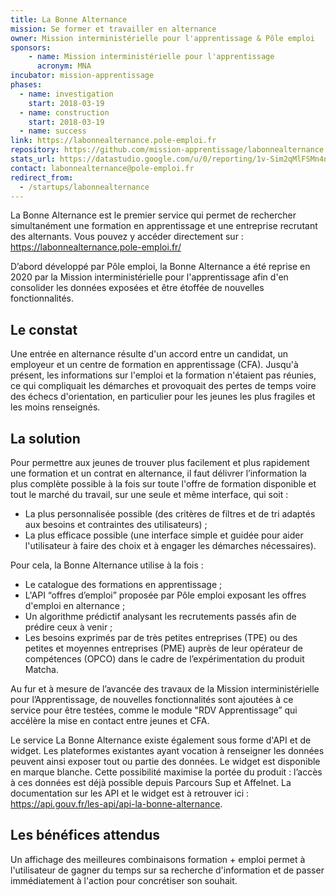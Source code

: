 ```yaml
---
title: La Bonne Alternance
mission: Se former et travailler en alternance
owner: Mission interministérielle pour l'apprentissage & Pôle emploi 
sponsors: 
    - name: Mission interministérielle pour l'apprentissage
      acronym: MNA
incubator: mission-apprentissage
phases:
  - name: investigation
    start: 2018-03-19
  - name: construction
    start: 2018-03-19
  - name: success
link: https://labonnealternance.pole-emploi.fr
repository: https://github.com/mission-apprentissage/labonnealternance
stats_url: https://datastudio.google.com/u/0/reporting/1v-Sim2qMlFSMn4n9JJWaMk8PIONvM757/page/FZIGC
contact: labonnealternance@pole-emploi.fr
redirect_from:
  - /startups/labonnealternance
---
```


La Bonne Alternance est le premier service qui permet de rechercher simultanément une formation en apprentissage et une entreprise recrutant des alternants. Vous pouvez y accéder directement sur : https://labonnealternance.pole-emploi.fr/

D’abord développé par Pôle emploi, la Bonne Alternance a été reprise en 2020 par la Mission interministérielle pour l'apprentissage afin d'en consolider les données exposées et être étoffée de nouvelles fonctionnalités.

## Le constat

Une entrée en alternance résulte d'un accord entre un candidat, un employeur et un centre de formation en apprentissage (CFA). Jusqu'à présent, les informations sur l'emploi et la formation n'étaient pas réunies, ce qui compliquait les démarches et provoquait des pertes de temps voire des échecs d'orientation, en particulier pour les jeunes les plus fragiles et les moins renseignés.

## La solution

Pour permettre aux jeunes de trouver plus facilement et plus rapidement une formation et un contrat en alternance, il faut délivrer l’information la plus complète possible à la fois sur toute l'offre de formation disponible et tout le marché du travail, sur une seule et même interface, qui soit : 
- La plus personnalisée possible (des critères de filtres et de tri adaptés aux besoins et contraintes des utilisateurs) ; 
- La plus efficace possible (une interface simple et guidée pour aider l'utilisateur à faire des choix et à engager les démarches nécessaires).

Pour cela, la Bonne Alternance utilise à la fois : 
- Le catalogue des formations en apprentissage ; 
- L'API “offres d’emploi” proposée par Pôle emploi exposant les offres d'emploi en alternance ; 
- Un algorithme prédictif analysant les recrutements passés afin de prédire ceux à venir ; 
- Les besoins exprimés par de très petites entreprises (TPE) ou des petites et moyennes entreprises (PME) auprès de leur opérateur de compétences (OPCO) dans le cadre de l’expérimentation du produit Matcha.

Au fur et à mesure de l’avancée des travaux de la Mission interministérielle pour l’Apprentissage, de nouvelles fonctionnalités sont ajoutées à ce service pour être testées, comme le module "RDV Apprentissage” qui accélère la mise en contact entre jeunes et CFA.

Le service La Bonne Alternance existe également sous forme d'API et de widget. Les plateformes existantes ayant vocation à renseigner les données peuvent ainsi exposer tout ou partie des données. Le widget est disponible en marque blanche. Cette possibilité maximise la portée du produit : l’accès à ces données est déjà possible depuis Parcours Sup et Affelnet. La documentation sur les API et le widget est à retrouver ici : https://api.gouv.fr/les-api/api-la-bonne-alternance. 

## Les bénéfices attendus

Un affichage des meilleures combinaisons formation + emploi permet à l'utilisateur de gagner du temps sur sa recherche d'information et de passer immédiatement à l'action pour concrétiser son souhait.
